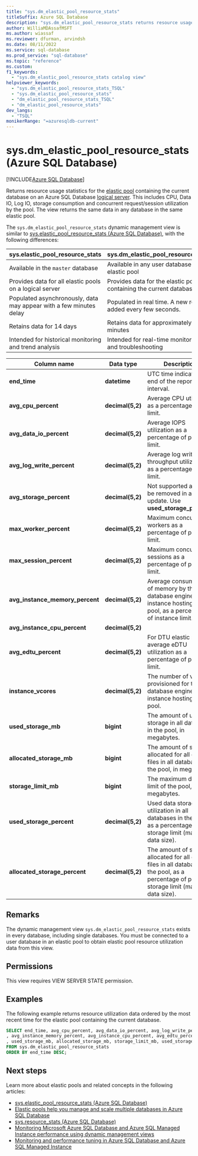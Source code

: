 ```yaml
---
title: "sys.dm_elastic_pool_resource_stats"
titleSuffix: Azure SQL Database
description: "sys.dm_elastic_pool_resource_stats returns resource usage statistics for the current database in an elastic pool in Azure SQL Database."
author: WilliaMDAssafMSFT
ms.author: wiassaf
ms.reviewer: dfurman, arvindsh
ms.date: 08/11/2022
ms.service: sql-database
ms.prod_service: "sql-database"
ms.topic: "reference"
ms.custom: 
f1_keywords:
  - "sys.dm_elastic_pool_resource_stats catalog view"
helpviewer_keywords:
  - "sys.dm_elastic_pool_resource_stats_TSQL"
  - "sys.dm_elastic_pool_resource_stats"
  - "dm_elastic_pool_resource_stats_TSQL"
  - "dm_elastic_pool_resource_stats"
dev_langs:
  - "TSQL"
monikerRange: "=azuresqldb-current"
---
```

# sys.dm_elastic_pool_resource_stats (Azure SQL Database)
[!INCLUDE[Azure SQL Database](../../includes/applies-to-version/asdb.md)]

Returns resource usage statistics for the [elastic pool](/azure/azure-sql/database/elastic-pool-overview) containing the current database on an Azure SQL Database [logical server](/azure/azure-sql/database/logical-servers). This includes CPU, Data IO, Log IO, storage consumption and concurrent request/session utilization by the pool. The view returns the same data in any database in the same elastic pool.

The `sys.dm_elastic_pool_resource_stats` dynamic management view is similar to [sys.elastic_pool_resource_stats (Azure SQL Database)](../system-catalog-views/sys-elastic-pool-resource-stats-azure-sql-database.md), with the following differences:

|sys.elastic_pool_resource_stats|sys.dm_elastic_pool_resource_stats|
|---|---|
| Available in the `master` database | Available in any user database in an elastic pool |
| Provides data for all elastic pools on a logical server | Provides data for the elastic pool containing the current database |
| Populated asynchronously, data may appear with a few minutes delay | Populated in real time. A new row is added every few seconds. |
| Retains data for 14 days | Retains data for approximately 40 minutes |
| Intended for historical monitoring and trend analysis | Intended for real-time monitoring and troubleshooting |

  
|Column name|Data type|Description|  
|-----------------|---------------|-----------------|  
|**end_time**|**datetime**|UTC time indicating the end of the reporting interval.|  
|**avg_cpu_percent**|**decimal(5,2)**|Average CPU utilization as a percentage of pool limit.|  
|**avg_data_io_percent**|**decimal(5,2)**|Average IOPS utilization as a percentage of pool limit.|  
|**avg_log_write_percent**|**decimal(5,2)**|Average log write throughput utilization as a percentage of pool limit.|  
|**avg_storage_percent**|**decimal(5,2)**| Not supported and may be removed in a future update. Use **used_storage_percent**. |  
|**max_worker_percent**|**decimal(5,2)**|Maximum concurrent workers as a percentage of pool limit.|  
|**max_session_percent**|**decimal(5,2)**|Maximum concurrent sessions as a percentage of pool limit.|  
|**avg_instance_memory_percent**|**decimal(5,2)**| Average consumption of memory by the database engine instance hosting the pool, as a percentage of instance limit. |
|**avg_instance_cpu_percent**|**decimal(5,2)**| |
|**avg_edtu_percent**|**decimal(5,2)**| For DTU elastic pools, average eDTU utilization as a percentage of pool limit. |
|**instance_vcores**|**decimal(5,2)**| The number of vCores provisioned for the database engine instance hosting the pool. |
|**used_storage_mb**|**bigint**| The amount of used storage in all databases in the pool, in megabytes. |
|**allocated_storage_mb**|**bigint**| The amount of storage allocated for all data files in all databases in the pool, in megabytes. |
|**storage_limit_mb**|**bigint**| The maximum data size limit of the pool, in megabytes. |
|**used_storage_percent**|**decimal(5,2)**| Used data storage utilization in all databases in the pool, as a percentage of pool storage limit (maximum data size). |
|**allocated_storage_percent**|**decimal(5,2)**| The amount of storage allocated for all data files in all databases in the pool, as a percentage of pool storage limit (maximum data size). |
  
## Remarks

The dynamic management view `sys.dm_elastic_pool_resource_stats` exists in every database, including single databases. You must be connected to a user database in an elastic pool to obtain elastic pool resource utilization data from this view. 
  
## Permissions

This view requires VIEW SERVER STATE permission.
  
## Examples

The following example returns resource utilization data ordered by the most recent time for the elastic pool containing the current database.
  
```sql
SELECT end_time, avg_cpu_percent, avg_data_io_percent, avg_log_write_percent, max_worker_percent, max_session_percent
, avg_instance_memory_percent, avg_instance_cpu_percent, avg_edtu_percent, instance_vcores
, used_storage_mb, allocated_storage_mb, storage_limit_mb, used_storage_percent, allocated_storage_percent
FROM sys.dm_elastic_pool_resource_stats
ORDER BY end_time DESC;  
```

## Next steps

Learn more about elastic pools and related concepts in the following articles:

- [sys.elastic_pool_resource_stats (Azure SQL Database)](../system-catalog-views/sys-elastic-pool-resource-stats-azure-sql-database.md)
- [Elastic pools help you manage and scale multiple databases in Azure SQL Database](/azure/azure-sql/database/elastic-pool-overview)
- [sys.resource_stats (Azure SQL Database)](../system-catalog-views/sys-resource-stats-azure-sql-database.md)
- [Monitoring Microsoft Azure SQL Database and Azure SQL Managed Instance performance using dynamic management views](/azure/azure-sql/database/monitoring-with-dmvs)
- [Monitoring and performance tuning in Azure SQL Database and Azure SQL Managed Instance](/azure/azure-sql/database/monitor-tune-overview)
